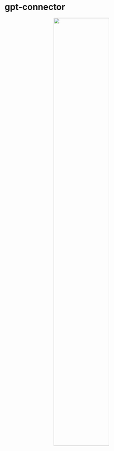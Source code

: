 # gpt-connector
<p align="center">
    <img src = 'https://github.com/jaebum7396/gpt-connector/assets/38182229/f25549dc-b8c4-461d-b073-4fbb0781fef9' style='width:60%;' />  
</p>

